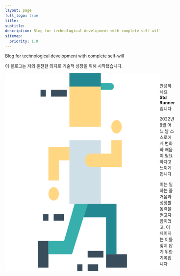 ```yaml
---
layout: page
full_logo: true
title: 
subtitle: 
description: Blog for technological development with complete self-will
sitemap:
  priority: 1.0
---
```

<p class="describe-text">Blog for technological development with complete self-will</p>
<p class="describe-text-not-italic">이 블로그는 저의 온전한 의지로 기술적 성장을 위해 시작됐습니다.</p>
<div style="display: inline-flex;">
    <img class="writer-profile" src="assets/img/runner.png"/>
    <div>
        <p><br />
            안녕하세요 <b>Std Runner</b> 입니다</p>
        <p>2022년 8월 어느 날 스스로에게 변화와 배움이 필요하다고 느끼게 됩니다</p>
        <p>이는 일하는 즐거움과 성장할 동력을 얻고자 함이었고, 이 페이지는 이를 잊지 않기 위한 기록입니다</p>
    </div>
</div>
<br>
<br>
<br>
<br>
<br>
<br>
<br>
